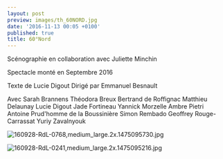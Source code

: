 ```yaml
---
layout: post
preview: images/th_60NORD.jpg
date: '2016-11-13 00:05 +0100'
published: true
title: 60°Nord
---
```

Scénographie en collaboration avec Juliette Minchin

Spectacle monté en Septembre 2016

Texte de Lucie Digout
Dirigé par Emmanuel Besnault

Avec
Sarah Brannens
Théodora Breux
Bertrand de Roffignac
Matthieu Delaunay
Lucie Digout
Jade Fortineau
Yannick Morzelle
Ambre Pietri
Antoine Prud'homme de la Boussinière
Simon Rembado
Geoffrey Rouge-Carrassat
Yuriy Zavalnyouk

![160928-RdL-0768,medium_large.2x.1475095730.jpg]({{site.baseurl}}/images/160928-RdL-0768,medium_large.2x.1475095730.jpg)

![160928-RdL-0241,medium_large.2x.1475095216.jpg]({{site.baseurl}}/images/160928-RdL-0241,medium_large.2x.1475095216.jpg)
